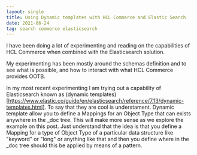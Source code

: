 ```yaml
---
layout: single
title: Using Dynamic templates with HCL Commerce and Elastic Search
date: 2021-06-24
tag: search commerce elasticsearch
---
```

I have been doing a lot of experimenting and reading on the capabilities of HCL Commerce when combined with the Elasticsearch solution.

My experimenting has been mostly around the schemas definition and to see what is possible, and how to interact with what HCL Commerce provides OOTB.

In my most recent experimenting I am trying out a capability of Elasticsearch known as (dynamic templates)[https://www.elastic.co/guide/en/elasticsearch/reference/7.13/dynamic-templates.html]. To say that they are cool is understament. Dynamic template allow you to define a Mappings for an Object Type that can exists anywhere in the _doc tree. This will make more sense as we explore the example on this post. Just understand that the idea is that you define a Mapping for a type of Object Type of a particular data structure like "keyword" or "long" or anything like that and then you define where in the _doc tree should this be applied by means of a pattern.
